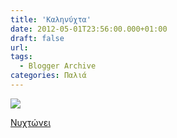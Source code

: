 ```yaml
---
title: 'Καληνύχτα'
date: 2012-05-01T23:56:00.000+01:00
draft: false
url: 
tags:
  - Blogger Archive
categories: Παλιά
---
```


[![](https://blogger.googleusercontent.com/img/b/R29vZ2xl/AVvXsEiRzRxuv1tVHnyF3YqKcqjuQqcNzWgRape_EUTMUjo1qJhVO9duWH5d5YNfIBSmyOGPuPY-8YCFTY_J__nfvIMBBLTGt7Pk1giGWWsAjR91LJLOq92JZ2xNLSqmwtYxEqwcNlmkuW3SCrQ/s320/Capture+d%E2%80%99e%CC%81cran+2012-05-02+a%CC%80+00.50.56.png)](https://blogger.googleusercontent.com/img/b/R29vZ2xl/AVvXsEiRzRxuv1tVHnyF3YqKcqjuQqcNzWgRape_EUTMUjo1qJhVO9duWH5d5YNfIBSmyOGPuPY-8YCFTY_J__nfvIMBBLTGt7Pk1giGWWsAjR91LJLOq92JZ2xNLSqmwtYxEqwcNlmkuW3SCrQ/s1600/Capture+d%E2%80%99e%CC%81cran+2012-05-02+a%CC%80+00.50.56.png)

  
  
[Νυχτώνει](http://youtu.be/ZUHkBUNi-UQ)
